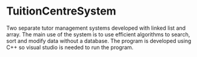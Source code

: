 # TuitionCentreSystem
Two separate tutor management systems developed with linked list and array. The main use of the system is to use efficient algorithms to search, sort and modify data without a database.
The program is developed using C++ so visual studio is needed to run the program.
